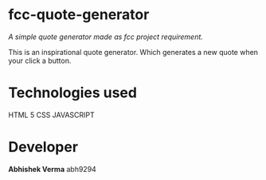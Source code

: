 # fcc-quote-generator
*A simple quote generator made as fcc project requirement.*

This is an inspirational quote generator. Which generates a new quote when your click a button.

# Technologies used 
HTML 5
CSS 
JAVASCRIPT

# Developer

**Abhishek Verma**
abh9294
